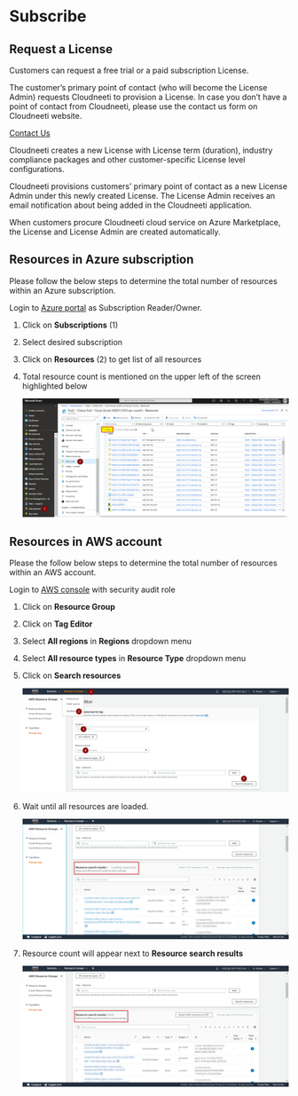 Subscribe
=========

Request a License
-----------------

Customers can request a free trial or a paid subscription License.

The customer’s primary point of contact (who will become the License Admin)
requests Cloudneeti to provision a License. In case you don’t have a point of
contact from Cloudneeti, please use the contact us form on Cloudneeti website.

[Contact Us](https://www.cloudneeti.com/contact_us)

Cloudneeti creates a new License with License term (duration), industry
compliance packages and other customer-specific License level configurations.

Cloudneeti provisions customers’ primary point of contact as a new License Admin
under this newly created License. The License Admin receives an email
notification about being added in the Cloudneeti application.

When customers procure Cloudneeti cloud service on Azure Marketplace, the
License and License Admin are created automatically.

Resources in Azure subscription
-------------------------------

Please follow the below steps to determine the total number of resources within
an Azure subscription.

Login to [Azure portal](https://portal.azure.com) as Subscription Reader/Owner.

1.  Click on **Subscriptions** (1)

2.  Select desired subscription

3.  Click on **Resources** (2) to get list of all resources

4.  Total resource count is mentioned on the upper left of the screen
    highlighted below

    ![Azure Resources](.././images/Subscribe/Azure_Resources.png#thumbnail)

Resources in AWS account
------------------------

Please the follow below steps to determine the total number of resources within
an AWS account.

Login to [AWS console](https://console.aws.amazon.com) with security audit role

1.  Click on **Resource Group**

2.  Click on **Tag Editor**

3.  Select **All regions** in **Regions** dropdown menu

4.  Select **All resource types** in **Resource Type** dropdown menu

5.  Click on **Search resources**

	![AWS Resources](.././images/Subscribe/AWS_Resources.png#thumbnail)

6.  Wait until all resources are loaded.

    ![AWS Resources](.././images/Subscribe/Loading_Resources.png#thumbnail)

7.  Resource count will appear next to **Resource search results**

    ![Azure Resources](.././images/Subscribe/Resource_Search_Result.png#thumbnail)
